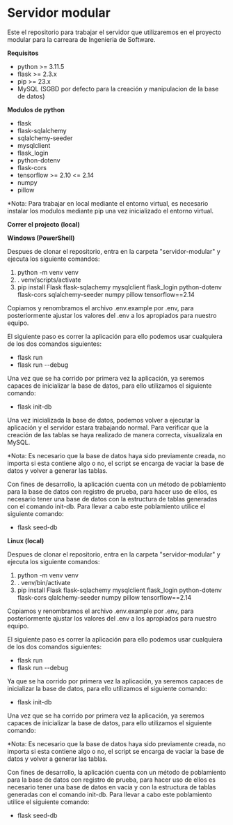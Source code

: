 # Servidor modular

Este el repositorio para trabajar el servidor que utilizaremos en el proyecto modular para la carreara de Ingenieria de Software.

**Requisitos**
- python >= 3.11.5
- flask >= 2.3.x
- pip >= 23.x
- MySQL (SGBD por defecto para la creación y manipulacion de la base de datos)

**Modulos de python** 
  - flask
  - flask-sqlalchemy
  - sqlalchemy-seeder
  - mysqlclient
  - flask_login
  - python-dotenv
  - flask-cors
  - tensorflow >= 2.10 <= 2.14
  - numpy
  - pillow

*Nota: Para trabajar en local mediante el entorno virtual, es necesario instalar los modulos mediante pip una vez inicializado el entorno virtual.

**Correr el projecto (local)**

**Windows (PowerShell)**

Despues de clonar el repositorio, entra en la carpeta "servidor-modular" y ejecuta los siguiente comandos: 
1. python -m venv venv
2. . venv/scripts/activate
3. pip install Flask flask-sqlachemy mysqlclient flask_login python-dotenv flask-cors sqlalchemy-seeder numpy pillow tensorflow==2.14

Copiamos y renombramos el archivo .env.example por .env, para posteriormente ajustar los valores del .env a los apropiados para nuestro equipo. 

El siguiente paso es correr la aplicación para ello podemos usar cualquiera de los dos comandos siguientes:
- flask run
- flask run --debug

Una vez que se ha corrido por primera vez la aplicación, ya seremos capaces de inicializar la base de datos, para ello utilizamos el siguiente comando: 
- flask init-db

Una vez inicializada la base de datos, podemos volver a ejecutar la aplicación y el servidor estara trabajando normal. Para verificar que la creación de las tablas se haya realizado de manera correcta, visualizala en MySQL. 

*Nota: Es necesario que la base de datos haya sido previamente creada, no importa si esta contiene algo o no, el script se encarga de vaciar la base de datos y volver a generar las tablas. 

Con fines de desarrollo, la aplicación cuenta con un método de poblamiento para la base de datos con registro de prueba, para hacer uso de ellos, es necesario tener una base de datos con la estructura de tablas generadas con el comando init-db. Para llevar a cabo este poblamiento utilice el siguiente comando: 
- flask seed-db

**Linux (local)**

Despues de clonar el repositorio, entra en la carpeta "servidor-modular" y ejecuta los siguiente comandos: 
1. python -m venv venv
2. . venv/bin/activate
3. pip install Flask flask-sqlachemy mysqlclient flask_login python-dotenv flask-cors qlalchemy-seeder numpy pillow tensorflow==2.14

Copiamos y renombramos el archivo .env.example por .env, para posteriormente ajustar los valores del .env a los apropiados para nuestro equipo. 

El siguiente paso es correr la aplicación para ello podemos usar cualquiera de los dos comandos siguientes:
- flask run
- flask run --debug

Ya que se ha corrido por primera vez la aplicación, ya seremos capaces de inicializar la base de datos, para ello utilizamos el siguiente comando: 
- flask init-db

Una vez que se ha corrido por primera vez la aplicación, ya seremos capaces de inicializar la base de datos, para ello utilizamos el siguiente comando: 

*Nota: Es necesario que la base de datos haya sido previamente creada, no importa si esta contiene algo o no, el script se encarga de vaciar la base de datos y volver a generar las tablas. 

Con fines de desarrollo, la aplicación cuenta con un método de poblamiento para la base de datos con registro de prueba, para hacer uso de ellos es necesario tener una base de datos en vacía y con la estructura de tablas generadas con el comando init-db. Para llevar a cabo este poblamiento utilice el siguiente comando: 
- flask seed-db
